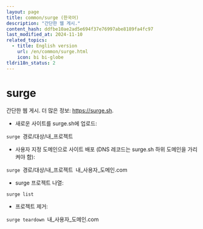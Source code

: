 ```yaml
---
layout: page
title: common/surge (한국어)
description: "간단한 웹 게시."
content_hash: ddfbe10ae2ad5e694f37e76997abe8189fa4fc97
last_modified_at: 2024-11-10
related_topics:
  - title: English version
    url: /en/common/surge.html
    icon: bi bi-globe
tldri18n_status: 2
---
```

# surge

간단한 웹 게시.
더 많은 정보: <https://surge.sh>.

- 새로운 사이트를 surge.sh에 업로드:

`surge `<span class="tldr-var badge badge-pill bg-dark-lm bg-white-dm text-white-lm text-dark-dm font-weight-bold">경로/대상/내_프로젝트</span>

- 사용자 지정 도메인으로 사이트 배포 (DNS 레코드는 surge.sh 하위 도메인을 가리켜야 함):

`surge `<span class="tldr-var badge badge-pill bg-dark-lm bg-white-dm text-white-lm text-dark-dm font-weight-bold">경로/대상/내_프로젝트</span>` `<span class="tldr-var badge badge-pill bg-dark-lm bg-white-dm text-white-lm text-dark-dm font-weight-bold">내_사용자_도메인.com</span>

- surge 프로젝트 나열:

`surge list`

- 프로젝트 제거:

`surge teardown `<span class="tldr-var badge badge-pill bg-dark-lm bg-white-dm text-white-lm text-dark-dm font-weight-bold">내_사용자_도메인.com</span>
